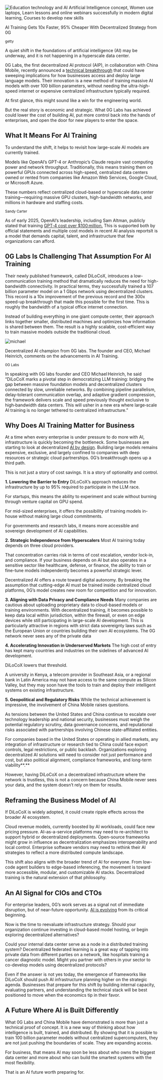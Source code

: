 ![Education technology and AI Artificial Intelligence concept, Women use laptops, Learn lessons and online webinars successfully in modern digital learning,  Courses to develop new skills](https://specials-images.forbesimg.com/imageserve/688be4a892aea4aa58050a7e/Education-technology-and-AI-Artificial-Intelligence-concept--Women-use-laptops--Learn/960x0.jpg?fit=scale)

AI Training Gets 10x Faster, 95% Cheaper With Decentralized Strategy from 0G

<small>getty</small>

A quiet shift in the foundations of artificial intelligence (AI) may be underway, and it is not happening in a hyperscale data center.

0G Labs, the first decentralized AI protocol (AIP), in collaboration with China Mobile, recently announced a [technical breakthrough](https://chainwire.org/2025/07/22/0g-labs-achieves-breakthrough-in-decentralized-ai-training-with-100-billion-parameters/?mfk=Qs7rzRtRCtyO%2FeiF3Z2w0R5Rul0DG4JNSfDXswQhYxVnr7AdZ1PqMKFsZgEgUIkGd6u155CuTI2Jei1K%2FHiH%2FXk0wNbO3bFklAWXH8rX1omQ) that could have sweeping implications for how businesses access and deploy large language models. Their innovation is a new method of training massive AI models with over 100 billion parameters, without needing the ultra-high-speed internet or expensive centralized infrastructure typically required.

At first glance, this might sound like a win for the engineering world.

But the real story is economic and strategic. What 0G Labs has achieved could lower the cost of building AI, put more control back into the hands of enterprises, and open the door for new players to enter the space.

## What It Means For AI Training

To understand the shift, it helps to revisit how large-scale AI models are currently trained.

Models like OpenAI’s GPT-4 or Anthropic’s Claude require vast computing power and network throughput. Traditionally, this means training them on powerful GPUs connected across high-speed, centralized data centers owned or rented from companies like Amazon Web Services, Google Cloud, or Microsoft Azure.

These numbers reflect centralized cloud-based or hyperscale data center training—requiring massive GPU clusters, high-bandwidth networks, and millions in hardware and staffing costs.

<small>Sandy Carter</small>

As of early 2025, OpenAI’s leadership, including Sam Altman, publicly stated that training [GPT‑4 cost over $100 million.](https://explodingtopics.com/blog/gpt-parameters?) This is supported both by official statements and multiple cost models in recent AI analysis reportsIt is a model that demands capital, talent, and infrastructure that few organizations can afford.

## 0G Labs Is Challenging That Assumption For AI Training

Their newly published framework, called DiLoCoX, introduces a low-communication training method that dramatically reduces the need for high-bandwidth connectivity. In practical terms, they successfully trained a 107 billion parameter model on a 1 Gbps network using decentralized clusters. This record is a 10x improvement of the previous record and the 300x speed-up breakthrough that made this possible for the first time. This is roughly the bandwidth of a typical office internet connection.

Instead of building everything in one giant compute center, their approach links together smaller, distributed machines and optimizes how information is shared between them. The result is a highly scalable, cost-efficient way to train massive models outside the traditional cloud.

![michael](https://imageio.forbes.com/specials-images/imageserve/688be546bd65bcb57b42fe86/michael/960x0.jpg?format=jpg&width=1440)

Decentralized AI champion from 0G labs. The founder and CEO, Michael Heinrich, comments on the advancements in AI Training.

<small>0G Labs</small>

In speaking with 0G labs founder and CEO Michael Heinrich, he said “DiLoCoX marks a pivotal step in democratizing LLM training: bridging the gap between massive foundation models and decentralized clusters connected by slow, unreliable networks. By combining pipeline parallelism, delay‑tolerant communication overlap, and adaptive gradient compression, the framework delivers scale and speed previously thought exclusive to high‑bandwidth data centers. This will usher in a new era where large‑scale AI training is no longer tethered to centralized infrastructure.”

## Why Does AI Training Matter for Business

At a time when every enterprise is under pressure to do more with AI, infrastructure is quickly becoming the bottleneck. Some businesses are starting to look at decentralized [AI by design](https://www.forbes.com/sites/digital-assets/2025/07/14/ai-in-europe-is-booming-and-going-decentralized-by-design/). Building large models remains expensive, exclusive, and largely confined to companies with deep resources or strategic cloud partnerships. 0G’s breakthrough opens up a third path.

This is not just a story of cost savings. It is a story of optionality and control.

**1\. Lowering the Barrier to Entry**
DiLoCoX’s approach reduces the infrastructure by up to 95% required to participate in the LLM race.

For startups, this means the ability to experiment and scale without burning through venture capital on GPU spend.

For mid-sized enterprises, it offers the possibility of training models in-house without making large cloud commitments.

For governments and research labs, it means more accessible and sovereign development of AI capabilities.

**2\. Strategic Independence from Hyperscalers**
Most AI training today depends on three cloud providers.

That concentration carries risk in terms of cost escalation, vendor lock-in, and compliance. If your business depends on AI but also operates in a sensitive sector like healthcare, defense, or finance, the ability to train or fine-tune models independently becomes a powerful strategic lever.

Decentralized AI offers a route toward digital autonomy. By breaking the assumption that cutting-edge AI must be trained inside centralized cloud platforms, 0G’s model creates new room for competition and for innovation.

**3\. Aligning with Data Privacy and Compliance Needs**
Many companies are cautious about uploading proprietary data to cloud-based models or training environments. With decentralized training, it becomes possible to keep data local within jurisdiction, within the firewall, or even on edge devices while still participating in large-scale AI development. This is particularly attractive in regions with strict data sovereignty laws such as the European Union or countries building their own AI ecosystems. The 0G network never sees any of the private data

**4\. Accelerating Innovation in Underserved Markets**
The high cost of entry has kept many countries and industries on the sidelines of advanced AI development.

DiLoCoX lowers that threshold.

A university in Kenya, a telecom provider in Southeast Asia, or a regional bank in Latin America may not have access to the same compute as Silicon Valley, but they may soon have the tools to train and deploy their intelligent systems on existing infrastructure.

**5\. Geopolitical and Regulatory Risks**
While the technical achievement is impressive, the involvement of China Mobile raises questions.

As tensions between the United States and China continue to escalate over technology leadership and national security, businesses must weigh the potential regulatory scrutiny, data governance concerns, and reputational risks associated with partnerships involving Chinese state-affiliated entities.

For companies based in the United States or operating in allied markets, any integration of infrastructure or research tied to China could face export controls, legal restrictions, or public backlash. Organizations exploring decentralized AI solutions will need to consider not just performance and cost, but also political alignment, compliance frameworks, and long-term viability**.**

However, having DiLoCoX on a decentralized infrastructure where the network is trustless, this is not a concern because China Mobile never sees your data, and the system doesn’t rely on them for results.

## Reframing the Business Model of AI

If DiLoCoX is widely adopted, it could create ripple effects across the broader AI ecosystem.

Cloud revenue models, currently boosted by AI workloads, could face new pricing pressure. AI-as-a-service platforms may need to re-architect to support hybrid or decentralized deployments. Open-source frameworks might grow in influence as decentralization emphasizes interoperability and local control. Enterprise software vendors may need to rethink their AI strategies to reflect a more distributed compute landscape.

This shift also aligns with the broader trend of AI for everyone. From low-code agent builders to edge-based inferencing, the movement is toward more accessible, modular, and customizable AI stacks. Decentralized training is the natural extension of that philosophy.

## An AI Signal for CIOs and CTOs

For enterprise leaders, 0G’s work serves as a signal not of immediate disruption, but of near-future opportunity. [AI is evolving](https://www.forbes.com/sites/digital-assets/2023/11/07/the-evolution-of-ai-from-ibm-and-aws-to-openai-and-anthropic/) from its critical beginning.

Now is the time to reevaluate infrastructure strategy. Should your organization continue investing in cloud-based model hosting, or begin exploring decentralized alternatives?

Could your internal data center serve as a node in a distributed training system? Decentralized federated learning is a great way of tapping into private data from different parties on a network, like hospitals training a cancer diagnostic model. Might you partner with others in your sector to co-develop models using decentralized protocols?

Even if the answer is not yes today, the emergence of frameworks like DiLoCoX should push AI infrastructure planning higher on the strategic agenda. Businesses that prepare for this shift by building internal capacity, evaluating partners, and understanding the technical stack will be best positioned to move when the economics tip in their favor.

## A Future Where AI is Built Differently

What 0G Labs and China Mobile have demonstrated is more than just a technical proof of concept. It is a new way of thinking about how intelligence is built, trained, and distributed. By showing that it is possible to train 100 billion parameter models without centralized supercomputers, they are not just pushing the boundaries of scale. They are expanding access.

For business, that means AI may soon be less about who owns the biggest data center and more about who can build the smartest systems with the most flexibility.

That is an AI future worth preparing for.
